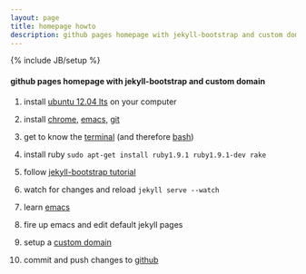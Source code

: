 ```yaml
---
layout: page
title: homepage howto
description: github pages homepage with jekyll-bootstrap and custom domain
---
```

{% include JB/setup %}

#### github pages homepage with jekyll-bootstrap and custom domain

1. install [ubuntu 12.04 lts](http://www.ubuntu.com/download/desktop/install-desktop-long-term-support) on your computer

2. install [chrome](https://www.google.com/intl/en/chrome/browser/), [emacs](https://help.ubuntu.com/community/EmacsHowto), [git](http://git-scm.com/book/en/Getting-Started-Installing-Git#Installing-on-Linux)

3. get to know the [terminal](https://help.ubuntu.com/community/UsingTheTerminal) (and therefore [b](http://www.oreillynet.com/linux/cmd/)[a](http://ss64.com/bash/)[s](http://www.tldp.org/LDP/abs/html/)[h](http://www.oreillynet.com/linux/cmd/))

4. install ruby `sudo apt-get install ruby1.9.1 ruby1.9.1-dev rake`

5. follow [jekyll-bootstrap tutorial](http://jekyllbootstrap.com/usage/jekyll-quick-start.html)

6. watch for changes and reload `jekyll serve --watch`

7. learn [emacs](http://www.emacswiki.org/emacs/)

8. fire up emacs and edit default jekyll pages

9. setup a [custom domain](https://help.github.com/articles/setting-up-a-custom-domain-with-pages)

10. commit and push changes to [github](http://jekyllbootstrap.com/usage/jekyll-quick-start.html#toc_9)
